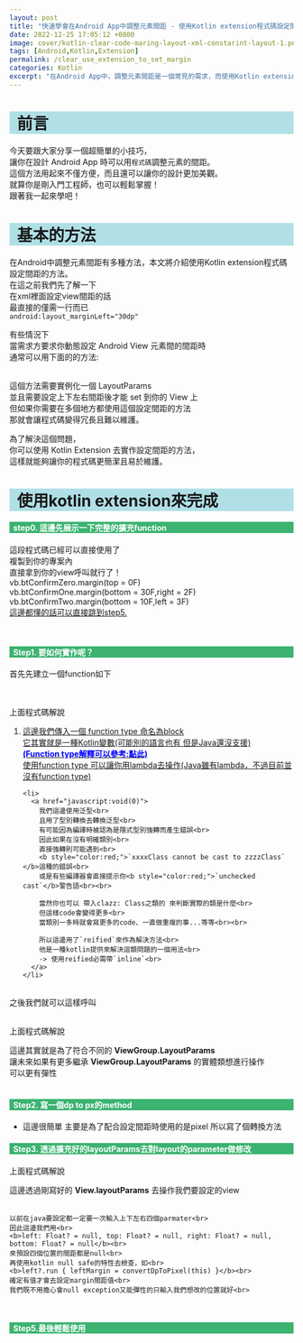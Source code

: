 ```yaml
---
layout: post
title: "快速學會在Android App中調整元素間距 - 使用Kotlin extension程式碼設定間距"
date: 2022-12-25 17:05:12 +0800
image: cover/kotlin-clear-code-maring-layout-xml-constarint-layout-1.png
tags: [Android,Kotlin,Extension]
permalink: /clear_use_extension_to_set_margin
categories: Kotlin
excerpt: "在Android App中，調整元素間距是一個常見的需求，而使用Kotlin extension程式碼設定間距可以快速且簡單地達成此目的。在這篇文章中，我們將一步一步地學習如何使用這個技巧，讓您的App看起來更加美觀和專業。"
---
```


<h1 style="background-color:powderblue;">&nbsp;&nbsp;前言</h1>

今天要跟大家分享一個超簡單的小技巧，<br>
讓你在設計 Android App 時可以用`程式碼`調整元素的間距。<br>
這個方法用起來不僅方便，而且還可以讓你的設計更加美觀。<br>
就算你是剛入門工程師，也可以輕鬆掌握！<br>
跟著我一起來學吧！<br>

<h1 style="background-color:powderblue;">&nbsp;&nbsp;基本的方法</h1>

在Android中調整元素間距有多種方法，本文將介紹使用Kotlin extension程式碼設定間距的方法。<br>
在這之前我們先了解一下<br>
在xml裡面設定view間距的話<br>
最直接的僅需一行而已<br>
`android:layout_marginLeft="30dp"`<br>

有些情況下<br>
當需求方要求你動態設定 Android View 元素間的間距時<br>
通常可以用下面的的方法:<br>
<script src="https://gist.github.com/KuanChunChen/60e47ade8cf051643f9075e8157c6ded.js"></script>
<br>
這個方法需要實例化一個 LayoutParams<br>
並且需要設定上下左右間距後才能 set 到你的 View 上<br>
但如果你需要在多個地方都使用這個設定間距的方法<br>
那就會讓程式碼變得冗長且難以維護。<br>

為了解決這個問題，<br>
你可以使用 Kotlin Extension 去實作設定間距的方法，<br>
這樣就能夠讓你的程式碼更簡潔且易於維護。<br>

<h1 style="background-color:powderblue;">&nbsp;&nbsp;使用kotlin extension來完成</h1>

<h4 style="background-color:MediumSeaGreen; color:white;">&nbsp;&nbsp;step0. 這邊先展示一下完整的擴充function</h4>
<script src="https://gist.github.com/KuanChunChen/b884affe0c15221ec627ae3faa3c1dfa.js"></script>

<p class="table_container">
  這段程式碼已經可以直接使用了<br>
  複製到你的專案內<br>
  直接拿到你的view呼叫就行了！<br>
  vb.btConfirmZero.margin(top = 0F)<br>
  vb.btConfirmOne.margin(bottom = 30F,right = 2F)<br>
  vb.btConfirmTwo.margin(bottom = 10F,left = 3F) <br>
  <a class="link" href="#step5" data-scroll>這邊都懂的話可以直接跳到step5.</a>
</p><br>


<h4 style="background-color:MediumSeaGreen; color:white;">&nbsp;&nbsp;Step1. 要如何實作呢？</h4>
<div class="c-border-content-title-4">
  首先先建立一個function如下
</div><br>
<script src="https://gist.github.com/KuanChunChen/9aec2350bcd7231a162da047508d76be.js"></script><br>

<div class="table_container">
  <p>上面程式碼解說</p>
  <ol class="rectangle-list">
    <li>
      <a href="https://kotlinlang.org/docs/lambdas.html#function-types" target="_blank">
        這邊我們傳入一個 function type 命名為block<br>
        它其實就是一種Kotlin變數(可能別的語言也有 但是Java還沒支援)<br>
          <b style="color:blue;">(Function type解釋可以參考:點此)</b><br>
          使用function type 可以讓你用lambda去操作(Java雖有lambda，不過目前並沒有function type)
      </a>
    </li>

    <li>
      <a href="javascript:void(0)">
        我們這邊使用泛型<br>
        且用了型別轉換去轉換泛型<br>
        有可能因為編譯時被認為是隱式型別強轉而產生錯誤<br>
        因此如果在沒有明確類別<br>
        直接強轉則可能遇到<br>
        <b style="color:red;">`xxxxClass cannot be cast to zzzzClass` </b>這種的錯誤<br>
        或是有些編譯器會直接提示你<b style="color:red;">`unchecked cast`</b>警告語<br><br>

        當然你也可以 帶入clazz: Class之類的 來判斷實際的類是什麼<br>
        但這樣code會變得更多<br>
        當類別一多時就會寫更多的code、一直做重複的事...等等<br><br>

        所以這邊用了`reified`來作為解決方法<br>
        他是一種kotlin提供來解決這類問題的一個用法<br>
        -> 使用reified必需帶`inline`<br>
      </a>
    </li>
  </ol>
</div><br>

<div class="c-border-content-title-4">
    之後我們就可以這樣呼叫
</div><br>
<script src="https://gist.github.com/KuanChunChen/c5ef3ee7159011e92c8d17be233cf6a8.js"></script>
<div class="table_container">
  <p>上面程式碼解說</p>
  <span>
    這邊其實就是為了符合不同的 <b>ViewGroup.LayoutParams</b><br>
    讓未來如果有更多繼承 <b>ViewGroup.LayoutParams</b> 的實體類想進行操作<br>
    可以更有彈性<br>
  </span>
</div><br>

<h4 style="background-color:MediumSeaGreen; color:white;">&nbsp;&nbsp;Step2. 寫一個dp to px的method</h4>
<script src="https://gist.github.com/KuanChunChen/52153b7712fde5257aaeab83b3c2ce7f.js"></script>

  - 這邊很簡單
  主要是為了配合設定間距時使用的是pixel
  所以寫了個轉換方法

<h4 style="background-color:MediumSeaGreen; color:white;">&nbsp;&nbsp;Step3. 透過擴充好的layoutParams去對layout的parameter做修改</h4>
<script src="https://gist.github.com/KuanChunChen/b64909a750c6a73306a1d1885f763f67.js"></script>
<div class="table_container">
  <p>上面程式碼解說</p>
  <span>
    這邊透過剛寫好的 <b>View.layoutParams</b> 去操作我們要設定的view<br><br>

    以前在java要設定都一定要一次輸入上下左右四個parmater<br>
    因此這邊我們用<br>
    <b>left: Float? = null, top: Float? = null, right: Float? = null, bottom: Float? = null</b><br>
    來預設四個位置的間距都是null<br>
    再使用kotlin null safe的特性去檢查，如<br>
    <b>left?.run { leftMargin = convertDpToPixel(this) }</b><br>
    確定有值才會去設定margin間距值<br>
    我們既不用擔心會null exception又能彈性的只輸入我們想改的位置就好<br>
  </span>
</div><br>

<h4 id="step5" style="background-color:MediumSeaGreen; color:white;">&nbsp;&nbsp;Step5.最後輕鬆使用</h4>

  <script src="https://gist.github.com/KuanChunChen/6e721513ab6c92dc05ab2e61ef716c1f.js"></script>
